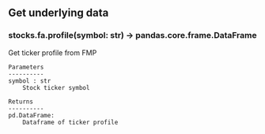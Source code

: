 ## Get underlying data 
### stocks.fa.profile(symbol: str) -> pandas.core.frame.DataFrame

Get ticker profile from FMP

    Parameters
    ----------
    symbol : str
        Stock ticker symbol

    Returns
    ----------
    pd.DataFrame:
        Dataframe of ticker profile
